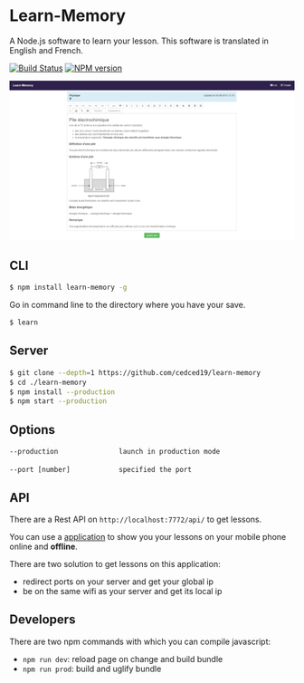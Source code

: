 # Learn-Memory

A Node.js software to learn your lesson.
This software is translated in English and French.

[![Build Status](https://travis-ci.org/cedced19/learn-memory.svg)](https://travis-ci.org/cedced19/learn-memory)
[![NPM version](https://badge.fury.io/js/learn-memory.svg)](http://badge.fury.io/js/learn-memory)

![](https://raw.githubusercontent.com/cedced19/learn-memory/master/demo.png)

## CLI

```bash
$ npm install learn-memory -g
```

Go in command line to the directory where you have your save.

```bash
$ learn
```

## Server

```bash
$ git clone --depth=1 https://github.com/cedced19/learn-memory
$ cd ./learn-memory
$ npm install --production
$ npm start --production
```

## Options

```
--production               launch in production mode

--port [number]            specified the port
```

## API

There are a Rest API on `http://localhost:7772/api/` to get lessons.

You can use a [application](https://github.com/cedced19/learn-memory-mobile)  to show you your lessons on your mobile phone online and __offline__.

There are two solution to get lessons on this application:
* redirect ports on your server and get your global ip
* be on the same wifi as your server and get its local ip

## Developers

There are two npm commands with which you can compile javascript:
* `npm run dev`: reload page on change and build bundle
* `npm run prod`: build and uglify bundle
